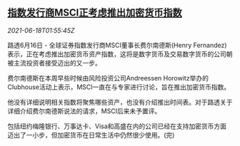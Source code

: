 <!--1623981662000-->
[指数发行商MSCI正考虑推出加密货币指数](https://cn.reuters.com/article/msci-cryptocurrency-index-likely-061-idCNKCS2DU05S)
------

<div><i>2021-06-18T01:55:45Z</i></div><p>路透6月16日 - 全球证券指数发行商MSCI董事长费尔南德斯(Henry Fernandez)表示，正在考虑推出加密货币资产指数，这将是数字货币及交易数字货币的公司朝被主流投资者接受迈出的又一步。</p><p>费尔南德斯在本周早些时候由风险投资公司Andreessen Horowitz举办的Clubhouse活动上表示，MSCI一直在与专家进行讨论，旨在推出加密货币指数。</p><p>他没有详细说明相关指数将聚焦哪些资产，也没有介绍推出时间表。对于路透关于详细介绍费尔南德斯说法的请求，MSCI后来未予置评。</p><p>包括纽约梅隆银行、万事达卡、Visa和高盛在内的公司已经在支持加密货币方面迈出了一小步，但加密货币在日常生活中仍然很少使用。(完)</p>
